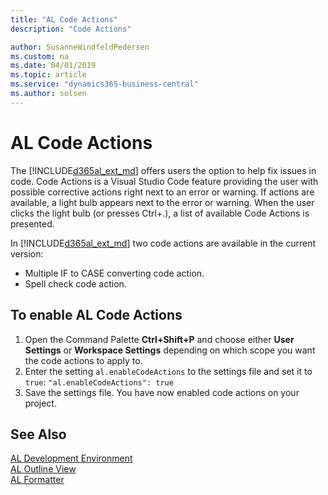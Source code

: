 ```yaml
---
title: "AL Code Actions"
description: "Code Actions"

author: SusanneWindfeldPedersen
ms.custom: na
ms.date: 04/01/2019
ms.topic: article
ms.service: "dynamics365-business-central"
ms.author: solsen
---
```


# AL Code Actions
The [!INCLUDE[d365al_ext_md](../includes/d365al_ext_md.md)] offers users the option to help fix issues in code. Code Actions is a Visual Studio Code feature providing the user with possible corrective actions right next to an error or warning. If actions are available, a light bulb appears next to the error or warning. When the user clicks the light bulb (or presses Ctrl+.), a list of available Code Actions is presented. 

In [!INCLUDE[d365al_ext_md](../includes/d365al_ext_md.md)] two code actions are available in the current version:

- Multiple IF to CASE converting code action.
- Spell check code action.

## To enable AL Code Actions
1. Open the Command Palette **Ctrl+Shift+P** and choose either **User Settings** or **Workspace Settings** depending on which scope you want the code actions to apply to.
2. Enter the setting `al.enableCodeActions` to the settings file and set it to `true`: `"al.enableCodeActions": true`
3. Save the settings file. You have now enabled code actions on your project.

## See Also
[AL Development Environment](devenv-reference-overview.md)  
[AL Outline View](devenv-al-outline-view.md)  
[AL Formatter](devenv-al-formatter.md)  

